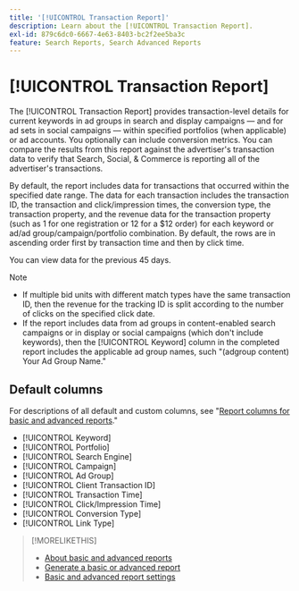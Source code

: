 ```yaml
---
title: '[!UICONTROL Transaction Report]'
description: Learn about the [!UICONTROL Transaction Report].
exl-id: 879c6dc0-6667-4e63-8403-bc2f2ee5ba3c
feature: Search Reports, Search Advanced Reports
---
```

# [!UICONTROL Transaction Report]

The [!UICONTROL Transaction Report] provides transaction-level details for current keywords in ad groups in search and
display campaigns &mdash; and for ad sets in social campaigns &mdash; within specified portfolios (when applicable) or ad accounts. You optionally can include conversion metrics. You can compare the results from this report against the advertiser's transaction data to verify that Search, Social, & Commerce is reporting all of the advertiser's transactions.

By default, the report includes data for transactions that occurred within the specified date range. The data for each transaction includes the transaction ID, the transaction and click/impression times, the conversion type, the transaction property, and the revenue data for the transaction property (such as 1 for one registration or 12 for a $12 order) for each keyword or ad/ad group/campaign/portfolio combination. By default, the rows are in ascending order first by transaction time and then by click time.

You can view data for the previous 45 days.

>[!NOTE]
>
>* If multiple bid units with different match types have the same transaction ID, then the revenue for the tracking ID is split according to the number of clicks on the specified click date.
>* If the report includes data from ad groups in content-enabled search campaigns or in display or social campaigns (which don't include keywords), then the [!UICONTROL Keyword] column in the completed report includes the applicable ad group names, such "(adgroup content) Your Ad Group Name."

## Default columns

For descriptions of all default and custom columns, see "[Report columns for basic and advanced reports](basic-advanced-report-columns.md)."

* [!UICONTROL Keyword]
* [!UICONTROL Portfolio]
* [!UICONTROL Search Engine]
* [!UICONTROL Campaign]
* [!UICONTROL Ad Group]
* [!UICONTROL Client Transaction ID]
* [!UICONTROL Transaction Time]
* [!UICONTROL Click/Impression Time]
* [!UICONTROL Conversion Type]
* [!UICONTROL Link Type]

>[!MORELIKETHIS]
>
>* [About basic and advanced reports](basic-advanced-report-about.md)
>* [Generate a basic or advanced report](basic-advanced-report-generate.md)
>* [Basic and advanced report settings](basic-advanced-report-settings.md)
